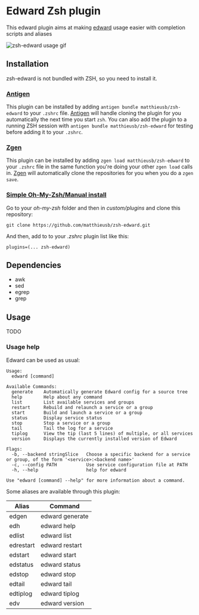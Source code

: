 # Edward Zsh plugin

This edward plugin aims at making [edward](https://github.com/blei-lab/edward) usage easier with completion scripts and aliases

![zsh-edward usage gif](./zsh-edward-usage.gif?raw=true "Optional Title")

## Installation

zsh-edward is not bundled with ZSH, so you need to install it.

### [Antigen](https://github.com/zsh-users/antigen)

This plugin can be installed by adding `antigen bundle matthieusb/zsh-edward` to your `.zshrc` file. [Antigen](https://github.com/zsh-users/antigen) will handle cloning the plugin for you automatically the next time you start `zsh`. You can also add the plugin to a running ZSH session with `antigen bundle matthieusb/zsh-edward` for testing before adding it to your `.zshrc`.

### [Zgen](https://github.com/tarjoilija/zgen)

This plugin can be installed by adding `zgen load matthieusb/zsh-edward` to your `.zshrc` file in the same function you're doing your other `zgen load` calls in. [Zgen](https://github.com/tarjoilija/zgen) will automatically clone the repositories for you when you do a `zgen save`.


### [Simple Oh-My-Zsh/Manual install](http://ohmyz.sh/)

Go to your *oh-my-zsh* folder and then in *custom/plugins* and clone this repository:

```
git clone https://github.com/matthieusb/zsh-edward.git
```

And then, add to to your *.zshrc* plugin list like this:

```
plugins=(... zsh-edward)
```

## Dependencies

* awk
* sed
* egrep
* grep

## Usage

TODO

### Usage help

Edward can be used as usual:

```
Usage:
  edward [command]

Available Commands:
  generate    Automatically generate Edward config for a source tree
  help        Help about any command
  list        List available services and groups
  restart     Rebuild and relaunch a service or a group
  start       Build and launch a service or a group
  status      Display service status
  stop        Stop a service or a group
  tail        Tail the log for a service
  tiplog      View the tip (last 5 lines) of multiple, or all services
  version     Displays the currently installed version of Edward

Flags:
  -b, --backend stringSlice   Choose a specific backend for a service or group, of the form '<service>:<backend name>'
  -c, --config PATH           Use service configuration file at PATH
  -h, --help                  help for edward

Use "edward [command] --help" for more information about a command.
```

Some aliases are available through this plugin:

| Alias         | Command    |
| ------------- |-------------|
| edgen | edward generate |
| edh | edward help |
| edlist | edward list |
| edrestart | edward restart |
| edstart | edward start |
| edstatus | edward status |
| edstop | edward stop |
| edtail | edward tail |
| edtiplog | edward tiplog |
| edv | edward version |
